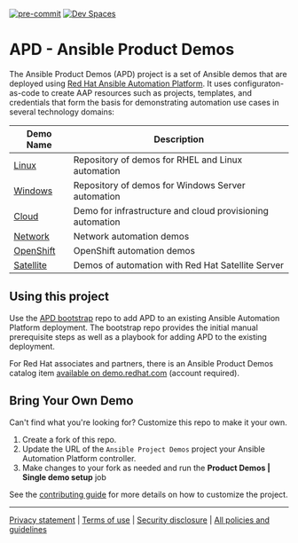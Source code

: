 [![pre-commit](https://img.shields.io/badge/pre--commit-enabled-brightgreen?logo=pre-commit&logoColor=white)](https://github.com/pre-commit/pre-commit)
[![Dev Spaces](https://img.shields.io/badge/Customize%20Here-0078d7.svg?style=for-the-badge&logo=visual-studio-code&logoColor=white)](https://workspaces.openshift.com/f?url=https://github.com/ansible/product-demos)

# APD - Ansible Product Demos

The Ansible Product Demos (APD) project is a set of Ansible demos that are deployed using [Red Hat Ansible Automation Platform](https://www.redhat.com/en/technologies/management/ansible).  It uses configuraton-as-code to create AAP resources such as projects, templates, and credentials that form the basis for demonstrating automation use cases in several technology domains:

| Demo Name | Description |
|-----------|-------------|
| [Linux](linux/README.md) | Repository of demos for RHEL and Linux automation |
| [Windows](windows/README.md) | Repository of demos for Windows Server automation |
| [Cloud](cloud/README.md) | Demo for infrastructure and cloud provisioning automation |
| [Network](network/README.md) | Network automation demos |
| [OpenShift](openshift/README.md) | OpenShift automation demos |
| [Satellite](satellite/README.md) | Demos of automation with Red Hat Satellite Server |

## Using this project

Use the [APD bootstrap](https://github.com/ansible/product-demos-bootstrap) repo to add APD to an existing Ansible Automation Platform deployment.  The bootstrap repo provides the initial manual prerequisite steps as well as a playbook for adding APD to the existing deployment.

For Red Hat associates and partners, there is an Ansible Product Demos catalog item [available on demo.redhat.com](https://red.ht/apd-sandbox) (account required).

## Bring Your Own Demo

Can't find what you're looking for? Customize this repo to make it your own.

1. Create a fork of this repo.
2. Update the URL of the `Ansible Project Demos` project your Ansible Automation Platform controller.
3. Make changes to your fork as needed and run the **Product Demos | Single demo setup** job

See the [contributing guide](CONTRIBUTING.md) for more details on how to customize the project.

---

[Privacy statement](https://www.redhat.com/en/about/privacy-policy) | [Terms of use](https://www.redhat.com/en/about/terms-use) | [Security disclosure](https://www.ansible.com/security?hsLang=en-us) | [All policies and guidelines](https://www.redhat.com/en/about/all-policies-guidelines)
